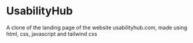 # UsabilityHub
A clone of the landing page of the website usabilityhub.com, made using html, css, javascript and tailwind css